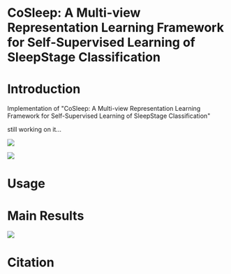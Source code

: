 # CoSleep: A Multi-view Representation Learning Framework for Self-Supervised Learning of SleepStage Classification

# Introduction

Implementation of "CoSleep: A Multi-view Representation Learning Framework for Self-Supervised Learning of SleepStage
Classification"

still working on it...

![](https://i.loli.net/2021/10/06/pkPxBLOU9ngEG3u.png)

![](C:\Users\larry\AppData\Roaming\Typora\typora-user-images\image-20211006005741079.png)

# Usage

# Main Results

![](https://i.loli.net/2021/10/06/JY2G4QwVCoLRDrh.png)

# Citation

